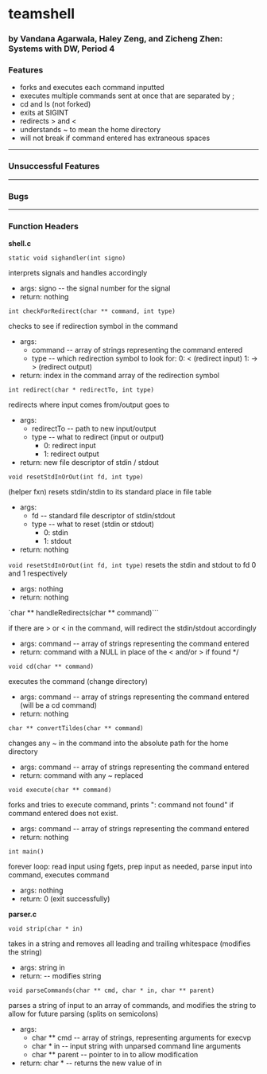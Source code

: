 # teamshell
### by Vandana Agarwala, Haley Zeng, and Zicheng Zhen: Systems with DW, Period 4

### Features
* forks and executes each command inputted
* executes multiple commands sent at once that are separated by ;
* cd and ls (not forked)
* exits at SIGINT
* redirects > and <
* understands ~ to mean the home directory
* will not break if command entered has extraneous spaces

---

### Unsuccessful Features

---

### Bugs

---

### Function Headers

__shell.c__

```static void sighandler(int signo)```

interprets signals and handles accordingly

* args: signo -- the signal number for the signal
* return: nothing

```int checkForRedirect(char ** command, int type)```

checks to see if redirection symbol in the command

* args:
  * command -- array of strings representing the  command entered
  * type -- which redirection symbol to look for:
             0: < (redirect input)
             1: -> > (redirect output)
* return: index in the command array of the redirection symbol

```int redirect(char * redirectTo, int type)```

redirects where input comes from/output goes to

* args:
  * redirectTo -- path to new input/output
  * type -- what to redirect (input or output)
    * 0: redirect input
    * 1: redirect output 
* return: new file descriptor of stdin / stdout

```void resetStdInOrOut(int fd, int type)```

(helper fxn) resets stdin/stdin to its standard place in file table

* args:
  * fd -- standard file descriptor of stdin/stdout
  * type -- what to reset (stdin or stdout)
    * 0: stdin
    * 1: stdout
* return: nothing

```void resetStdInOrOut(int fd, int type)```
resets the stdin and stdout to fd 0 and 1 respectively
* args: nothing
* return: nothing

`char ** handleRedirects(char ** command)```

if there are > or < in the command, will redirect the stdin/stdout accordingly

* args: command -- array of strings representing the command entered
* return: command with a NULL in place of the < and/or > if found */

```void cd(char ** command)```

executes the command (change directory)

* args: command -- array of strings representing the command entered (will be a cd command)
* return: nothing

```char ** convertTildes(char ** command)```

changes any ~ in the command into the absolute path for the home directory

* args: command -- array of strings representing the command entered
* return: command with any ~ replaced

```void execute(char ** command)```

forks and tries to execute command, prints "<command>: command not found" if command entered does not exist.

* args: command -- array of strings representing the command entered
* return: nothing

```int main()```

forever loop: read input using fgets, prep input as needed, parse input into command, executes command

* args: nothing
* return: 0 (exit successfully)

__parser.c__

```void strip(char * in)```

takes in a string and removes all leading and trailing whitespace (modifies the string)

* args: string in
* return: <void> -- modifies string

```void parseCommands(char ** cmd, char * in, char ** parent)```

parses a string of input to an array of commands, and modifies the string to allow for future parsing (splits on semicolons)

* args: 
  * char ** cmd -- array of strings, representing arguments for execvp 
  * char *  in -- input string with unparsed command line arguments
  * char ** parent -- pointer to in to allow modification
* return: char * -- returns the new value of in
